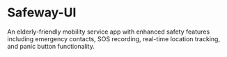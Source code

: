 # Safeway-UI
An elderly-friendly mobility service app with enhanced safety features including emergency contacts, SOS recording, real-time location tracking, and panic button functionality.
